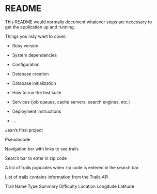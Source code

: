 # README

This README would normally document whatever steps are necessary to get the
application up and running.

Things you may want to cover:

* Ruby version

* System dependencies

* Configuration

* Database creation

* Database initialization

* How to run the test suite

* Services (job queues, cache servers, search engines, etc.)

* Deployment instructions

* ...


Jean’s final project 

Pseudocode

Navigation bar with links to see trails

Search bar to enter in zip code

A list of trails populates when zip code is entered in the search bar

List of trails contains information from the Trails API

Trail Name
Type
Summary
Difficulty
Location
Longitude
Latitude
